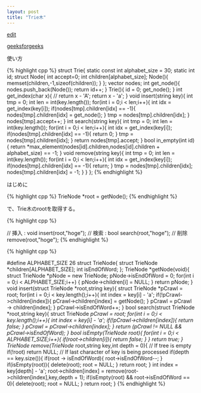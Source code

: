 ```yaml
---
layout: post
title: "Trie木"
---
```


[edit](https://github.com/harufujimoto/harufujimoto.github.io/edit/master/_posts/string/2020-09-04-trie.md)

[geeksforgeeks](https://www.geeksforgeeks.org/trie-delete/?ref=lbp)

使い方

{% highlight cpp %}
struct Trie{
    static const int alphabet_size = 30;
    static int id;
    struct Node{
        int accept=0;
        int children[alphabet_size];
        Node(){
            memset(children,-1,sizeof(children));
        }
    };
    vector<Node> nodes;
    int get_node(){
        nodes.push_back(Node());
        return id++;
    }
    Trie(){
        id = 0;
        get_node();
    }
    int get_index(char x){
        // return x - 'A';
        return x - 'a';
    }
    void insert(string key){
        int tmp = 0;
        int len = int(key.length());
        for(int i = 0;i < len;i++){
            int idx = get_index(key[i]);
            if(nodes[tmp].children[idx] == -1){
                nodes[tmp].children[idx] = get_node();
            }
            tmp = nodes[tmp].children[idx];
        }
        nodes[tmp].accept++;
    }
    int search(string key){
        int tmp = 0;
        int len = int(key.length());
        for(int i = 0;i < len;i++){
            int idx = get_index(key[i]);
            if(nodes[tmp].children[idx] == -1){
                return 0;
            }
            tmp = nodes[tmp].children[idx];
        }
        return nodes[tmp].accept;
    }
    bool in_empty(int id){
        return *max_element(nodes[id].children,nodes[id].children + alphabet_size) == -1;
    }
    void remove(string key){
        int tmp = 0;
        int len = int(key.length());
        for(int i = 0;i < len;i++){
            int idx = get_index(key[i]);
            if(nodes[tmp].children[idx] == -1){
                return;
            }
            tmp = nodes[tmp].children[idx];
            nodes[tmp].children[idx] = -1;
        }
    }
};
{% endhighlight %}
                                   
はじめに

{% highlight cpp %}
TrieNode *root = getNode();
{% endhighlight %}

で、Trie木のrootを取得する。

{% highlight cpp %}

// 挿入 : void
insert(root,"hoge");
// 検索 : bool
search(root,"hoge");
// 削除
remove(root,"hoge");
{% endhighlight %}

{% highlight cpp %}

#define ALPHABET_SIZE 26
struct TrieNode{
    struct TrieNode *children[ALPHABET_SIZE];
    int isEndOfWord;
};
TrieNode *getNode(void){
  struct TrieNode *pNode = new TrieNode;
  pNode->isEndOfWord = 0;
  for(int i = 0;i < ALPHABET_SIZE;i++) {
    pNode->children[i] = NULL;
  }
  return pNode;
}
void insert(struct TrieNode *root,string key){
  struct TrieNode *pCrawl = root;
  for(int i = 0;i < key.length();i++){
    int index = key[i] - 'a';
    if(!pCrawl->children[index]){
      pCrawl->children[index] = getNode();
    }
    pCrawl = pCrawl -> children[index];
  }
  pCrawl->isEndOfWord++;
}
bool search(struct TrieNode *root,string key){
  struct TrieNode *pCrawl = root;
  for(int i = 0;i < key.length();i++){
    int index = key[i] - 'a';
    if(!pCrawl->children[index]){
      return false;
    }
    pCrawl = pCrawl->children[index];
  }
  return (pCrawl != NULL && pCrawl->isEndOfWord);
}
bool isEmpty(TrieNode *root){
  for(int i = 0;i < ALPHABET_SIZE;i++){
    if(root->children[i]){
      return false;
    }
  }
  return true;
}
TrieNode* remove(TrieNode* root,string key,int depth = 0){
  // If tree is empty
  if(!root) return NULL;
  // If last character of key is being processed
  if(depth == key.size()){
    if(root -> isEndOfWord){
      root->isEndOfWord--;
    }
    if(isEmpty(root)){
      delete(root);
      root = NULL;
    }
    return root;
  }
  int index = key[depth] - 'a';
  root->children[index] = remove(root->children[index],key,depth + 1);
  if(isEmpty(root) && root->isEndOfWord == 0){
    delete(root);
    root = NULL;
  }
  return root;
}
{% endhighlight %}
